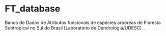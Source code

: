 # FT_database
Banco de Dados de Atributos funcionais de espécies arbóreas de Floresta Subtropical no Sul do Brasil [Laboratório de Dendrologia/UDESC].
.
